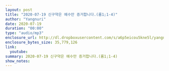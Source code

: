 ```yaml
---
layout: post
title: "2020-07-19 신구약은 예수만 증거합니다.(롬1;1-4)"
author: "Yangnuri"
date: 2020-07-19
duration: "00:00"
type: "audio/mp3"
enclosure_url: http://dl.dropboxusercontent.com/s/a6p5eicou5kne5l/yangnurichurch200719.mp3
enclosure_bytes_size: 35,779,126
link:
  youtube: 
summary: 2020-07-19 신구약은 예수만 증거합니다.(롬1;1-4)
show_notes:
---
```

